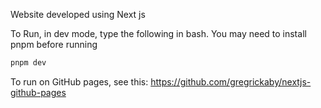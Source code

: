 Website developed using Next js

To Run, in dev mode, type the following in bash. You may need to install pnpm before running

```bash
pnpm dev
```

To run on GitHub pages, see this: https://github.com/gregrickaby/nextjs-github-pages